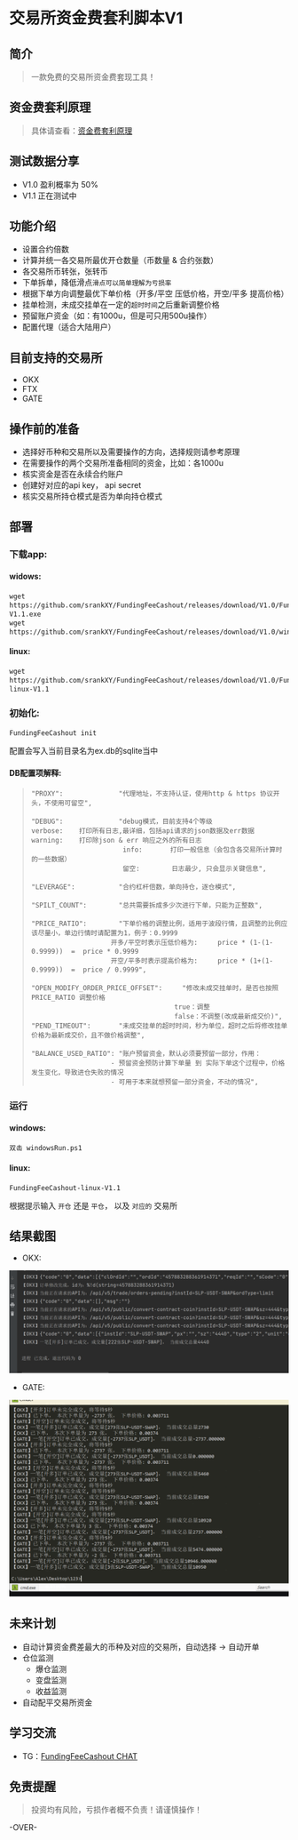 # 交易所资金费套利脚本V1



## 简介



> 一款免费的交易所资金费套现工具！



## 资金费套利原理



> 具体请查看：[资金费套利原理](https://github.com/srankXY/FundingFeeCashout/blob/master/%E8%B5%84%E9%87%91%E8%B4%B9%E5%A5%97%E5%88%A9%E5%8E%9F%E7%90%86.md)



## 测试数据分享



- V1.0 盈利概率为 50%
- V1.1 正在测试中



## 功能介绍



- 设置合约倍数
- 计算并统一各交易所最优开仓数量（币数量 & 合约张数）
- 各交易所币转张，张转币
- 下单拆单，降低滑点`滑点可以简单理解为亏损率`
- 根据下单方向调整最优下单价格（开多/平空 压低价格，开空/平多 提高价格）
- 挂单检测，未成交挂单在一定的`超时时间`之后重新调整价格
- 预留账户资金（如：有1000u，但是可只用500u操作）
- 配置代理（适合大陆用户）



## 目前支持的交易所



- OKX
- FTX
- GATE



## 操作前的准备



- 选择好币种和交易所以及需要操作的方向，选择规则请参考原理
- 在需要操作的两个交易所准备相同的资金，比如：各1000u
- 核实资金是否在永续合约账户
- 创建好对应的api key， api secret
- 核实交易所持仓模式是否为单向持仓模式



## 部署

### 下载app:

#### widows:

```shell
wget https://github.com/srankXY/FundingFeeCashout/releases/download/V1.0/FundingFeeCashout-V1.1.exe
wget https://github.com/srankXY/FundingFeeCashout/releases/download/V1.0/windowsRun.ps1
```

#### linux:

```shell
wget https://github.com/srankXY/FundingFeeCashout/releases/download/V1.0/FundingFeeCashout-linux-V1.1
```



### 初始化:

```shell
FundingFeeCashout init
```

配置会写入当前目录名为ex.db的sqlite当中

#### DB配置项解释:

> ```
> "PROXY":              "代理地址，不支持认证，使用http & https 协议开头，不使用可留空",
> 
> "DEBUG":              "debug模式，目前支持4个等级
> verbose:    打印所有日志,最详细，包括api请求的json数据及err数据
> warning:    打印除json & err 响应之外的所有日志
>                        info:       打印一般信息（会包含各交易所计算时的一些数据）
>                        留空:        日志最少, 只会显示关键信息",
> 
> "LEVERAGE":           "合约杠杆倍数，单向持仓，逐仓模式",
> 
> "SPILT_COUNT":        "总共需要拆成多少次进行下单，只能为正整数",
> 
> "PRICE_RATIO":        "下单价格的调整比例，适用于波段行情，且调整的比例应该尽量小，单边行情时请配置为1，例子：0.9999
> 					  开多/平空时表示压低价格为:     price * (1-(1-0.9999))  =  price * 0.9999
> 					  开空/平多时表示提高价格为:     price * (1+(1-0.9999))  =  price / 0.9999",
> 
> "OPEN_MODIFY_ORDER_PRICE_OFFSET":     "修改未成交挂单时，是否也按照 PRICE_RATIO 调整价格
> 									  true：调整
> 									  false：不调整(改成最新成交价)",
> "PEND_TIMEOUT":       "未成交挂单的超时时间，秒为单位，超时之后将修改挂单价格为最新成交价，且不做价格调整",
> 
> "BALANCE_USED_RATIO": "账户预留资金，默认必须要预留一部分，作用：
> 					  - 预留资金预防计算下单量 到 实际下单这个过程中，价格发生变化，导致进仓失败的情况
> 					  - 可用于本来就想预留一部分资金，不动的情况",
> ```

### 运行

#### windows:

```shell
双击 windowsRun.ps1 
```

#### linux:

```shell
FundingFeeCashout-linux-V1.1
```



根据提示输入 `开仓` 还是 `平仓`， 以及 `对应的` 交易所



## 结果截图



- OKX:

![ftx.png](https://raw.githubusercontent.com/srankXY/FundingFeeCashout/master/ftx.png)

- GATE:

![gate.png](https://raw.githubusercontent.com/srankXY/FundingFeeCashout/master/gate.png)



## 未来计划



- 自动计算资金费差最大的币种及对应的交易所，自动选择 -> 自动开单
- 仓位监测
  - 爆仓监测
  - 变盘监测
  - 收益监测
- 自动配平交易所资金



## 学习交流



- TG：[FundingFeeCashout CHAT](https://t.me/+rMPBL3WAMWY4M2E9)



## 免责提醒



> 投资均有风险，亏损作者概不负责！请谨慎操作！



-OVER-





